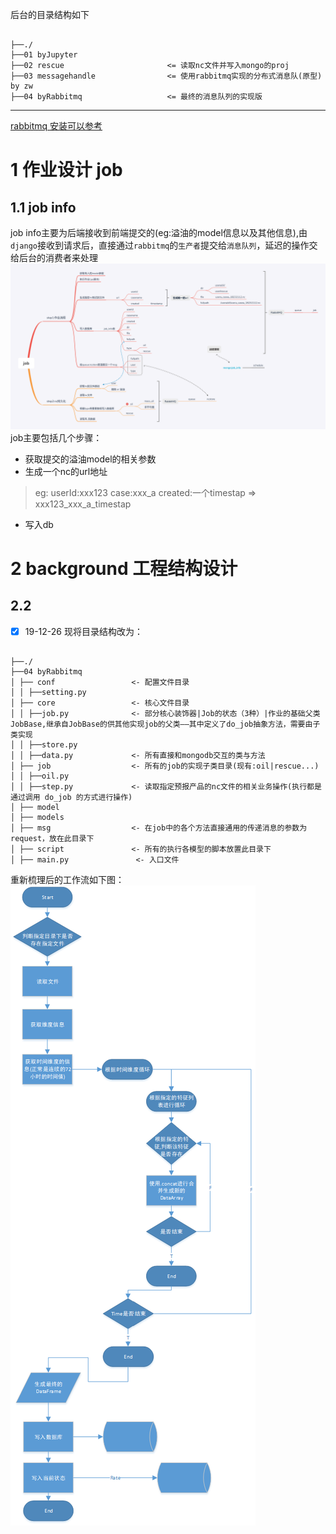 后台的目录结构如下
<pre><code>
├──./                            
├──01 byJupyter  
├──02 rescue                       <= 读取nc文件并写入mongo的proj
├──03 messagehandle                <= 使用rabbitmq实现的分布式消息队(原型) by zw
├──04 byRabbitmq                   <= 最终的消息队列的实现版
</code></pre>

---

[rabbitmq 安装可以参考](https://github.com/RandolphChin/RandolphChin.github.io/issues/203)

# 1 作业设计 job
## 1.1 job info  
job info主要为后端接收到前端提交的(eg:溢油的model信息以及其他信息),由`django`接收到请求后，直接通过`rabbitmq`的`生产者`提交给`消息队列`，延迟的操作交给后台的消费者来处理
![alt job info](../document/99img/background/作业流程.png)  
job主要包括几个步骤：
+ 获取提交的溢油model的相关参数
+ 生成一个nc的url地址 
> eg:   userId:xxx123
        case:xxx_a
        created:一个timestap
        =>
        xxx123_xxx_a_timestap
  
+ 写入db

# 2 background 工程结构设计
## 2.2
- [x]  19-12-26 
 现将目录结构改为：     
 <pre><code>
├──./                            
├──04 byRabbitmq
│ ├── conf                 <- 配置文件目录
│ │ ├──setting.py
│ ├── core                 <- 核心文件目录
│ │ ├──job.py              <- 部分核心装饰器|Job的状态（3种）|作业的基础父类JobBase,继承自JobBase的供其他实现job的父类——其中定义了do_job抽象方法，需要由子类实现
│ │ ├──store.py
│ │ ├──data.py             <- 所有直接和mongodb交互的类与方法
│ ├── job                  <- 所有的job的实现子类目录(现有:oil|rescue...)
│ │ ├──oil.py
│ │ ├──step.py             <- 读取指定预报产品的nc文件的相关业务操作(执行都是通过调用 do_job 的方式进行操作)     
│ ├── model
│ ├── models
│ ├── msg                  <- 在job中的各个方法直接通用的传递消息的参数为request，放在此目录下
│ ├── script               <- 所有的执行各模型的脚本放置此目录下
│ ├── main.py               <- 入口文件
</code></pre>

重新梳理后的工作流如下图：
![alt job info](../document/99img/background/oil写入数据库流程.png)  
